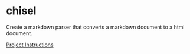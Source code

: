 # chisel
Create a markdown parser that converts a markdown document to a html document.


[Project Instructions](https://github.com/turingschool/curriculum/blob/master/source/projects/chisel.markdown)
